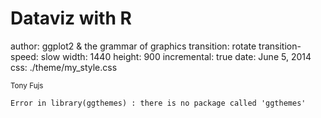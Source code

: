 Dataviz with R
========================================================
author: ggplot2 & the grammar of graphics
transition: rotate
transition-speed: slow
width: 1440
height: 900
incremental: true
date: June 5, 2014
css: ./theme/my_style.css

<small> Tony Fujs </small>




```
Error in library(ggthemes) : there is no package called 'ggthemes'
```
